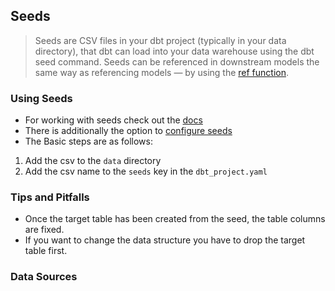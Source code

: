 ## Seeds

> Seeds are CSV files in your dbt project (typically in your data directory), that dbt can load into your data warehouse using the dbt seed command.
> Seeds can be referenced in downstream models the same way as referencing models — by using the [ref function](https://docs.getdbt.com/reference/dbt-jinja-functions/ref).

### Using Seeds

- For working with seeds check out the [docs](https://docs.getdbt.com/docs/building-a-dbt-project/seeds)
- There is additionally the option to [configure seeds](https://docs.getdbt.com/reference/seed-configs)
- The Basic steps are as follows:

1. Add the csv to the `data` directory
2. Add the csv name to the `seeds` key in the `dbt_project.yaml`

### Tips and Pitfalls

- Once the target table has been created from the seed, the table columns are fixed.
- If you want to change the data structure you have to drop the target table first.

### Data Sources
